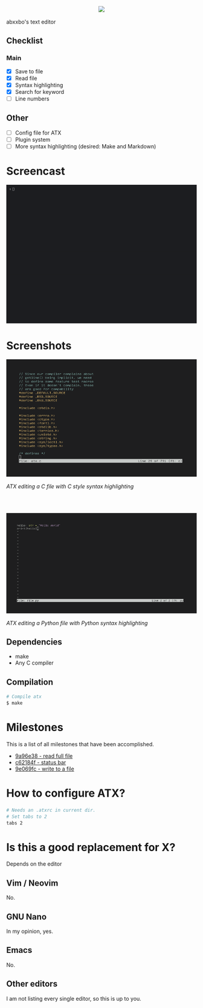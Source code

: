 <p align="center"><img src="https://media.discordapp.net/attachments/905219914774741002/947699828526317588/d.png"/></p>
abxxbo's text editor

## Checklist

### Main
- [X] Save to file
- [X] Read file
- [X] Syntax highlighting
- [X] Search for keyword
- [ ] Line numbers

## Other
- [ ] Config file for ATX
- [ ] Plugin system
- [ ] More syntax highlighting (desired: Make and Markdown)

# Screencast
![dh](img/screencast.gif)

# Screenshots
![dh](img/c-styl.png)
<p><em>ATX editing a C file with C style syntax highlighting</em></p>
<br>
<br>

![dh](img/py-styl.png)
<p><em>ATX editing a Python file with Python syntax highlighting</em></p>

## Dependencies
- make
- Any C compiler

## Compilation
```sh
# Compile atx
$ make
```

# Milestones
This is a list of all milestones that have been accomplished.

- [9a96e38 - read full file](https://github.com/abxxbo/atx/commit/9a96e38c33c19fe38f69ea7c1d6b289886c643c4)
- [c62184f - status bar](https://github.com/abxxbo/atx/commit/c62184f978dc3566cfc4189cb7242492905c3a3d)
- [9e069fc - write to a file](https://github.com/abxxbo/atx/commit/9e069fc73c8675074e67a6a5cc70267778939dca)

# How to configure ATX?
```sh
# Needs an .atxrc in current dir.
# Set tabs to 2
tabs 2
```

# Is this a good replacement for X?
Depends on the editor

## Vim / Neovim
No.

## GNU Nano
In my opinion, yes.

## Emacs
No.

## Other editors
I am not listing every single editor, so this is up to you.
